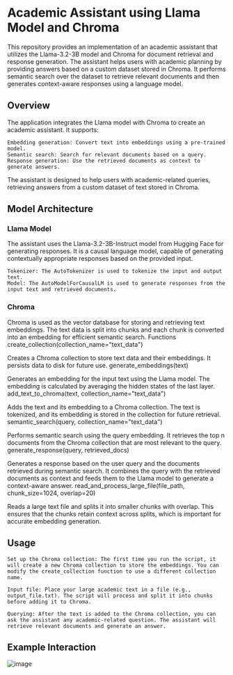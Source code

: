 # Academic Assistant using Llama Model and Chroma

This repository provides an implementation of an academic assistant that utilizes the Llama-3.2-3B model and Chroma for document retrieval and response generation. The assistant helps users with academic planning by providing answers based on a custom dataset stored in Chroma. It performs semantic search over the dataset to retrieve relevant documents and then generates context-aware responses using a language model.

## Overview

The application integrates the Llama model with Chroma to create an academic assistant. It supports:

    Embedding generation: Convert text into embeddings using a pre-trained model.
    Semantic search: Search for relevant documents based on a query.
    Response generation: Use the retrieved documents as context to generate answers.

The assistant is designed to help users with academic-related queries, retrieving answers from a custom dataset of text stored in Chroma.

## Model Architecture

### Llama Model

The assistant uses the Llama-3.2-3B-Instruct model from Hugging Face for generating responses. It is a causal language model, capable of generating contextually appropriate responses based on the provided input.

    Tokenizer: The AutoTokenizer is used to tokenize the input and output text.
    Model: The AutoModelForCausalLM is used to generate responses from the input text and retrieved documents.

### Chroma

Chroma is used as the vector database for storing and retrieving text embeddings. The text data is split into chunks and each chunk is converted into an embedding for efficient semantic search.
Functions
create_collection(collection_name="text_data")

Creates a Chroma collection to store text data and their embeddings. It persists data to disk for future use.
generate_embeddings(text)

Generates an embedding for the input text using the Llama model. The embedding is calculated by averaging the hidden states of the last layer.
add_text_to_chroma(text, collection_name="text_data")

Adds the text and its embedding to a Chroma collection. The text is tokenized, and its embedding is stored in the collection for future retrieval.
semantic_search(query, collection_name="text_data")

Performs semantic search using the query embedding. It retrieves the top n documents from the Chroma collection that are most relevant to the query.
generate_response(query, retrieved_docs)

Generates a response based on the user query and the documents retrieved during semantic search. It combines the query with the retrieved documents as context and feeds them to the Llama model to generate a context-aware answer.
read_and_process_large_file(file_path, chunk_size=1024, overlap=20)

Reads a large text file and splits it into smaller chunks with overlap. This ensures that the chunks retain context across splits, which is important for accurate embedding generation.

## Usage

    Set up the Chroma collection: The first time you run the script, it will create a new Chroma collection to store the embeddings. You can modify the create_collection function to use a different collection name.

    Input file: Place your large academic text in a file (e.g., output_file.txt). The script will process and split it into chunks before adding it to Chroma.

    Querying: After the text is added to the Chroma collection, you can ask the assistant any academic-related question. The assistant will retrieve relevant documents and generate an answer.

## Example Interaction

![image](https://github.com/user-attachments/assets/5485566c-638e-4bed-bf1a-29825c4789bb)
